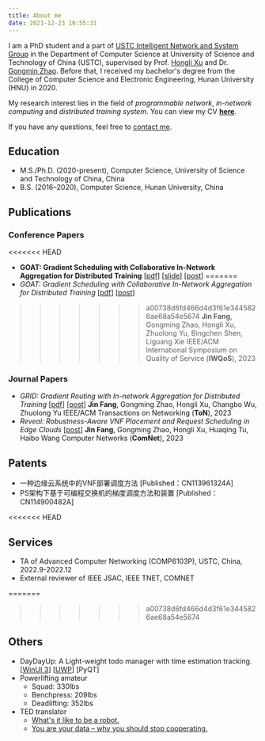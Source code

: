 ```yaml
---
title: About me
date: 2021-12-23 16:55:31
---
```


I am a PhD student and a part of [USTC Intelligent Network and System Group](https://int-ustc.github.io/index.html) in the Department of Computer Science at University of Science and Technology of China (USTC), supervised by Prof. [Hongli Xu](http://staff.ustc.edu.cn/~xuhongli/) and Dr. [Gongmin Zhao](https://gmzhao-ustc.github.io/). Before that, I received my bachelor's degree from the College of Computer Science and Electronic Engineering, Hunan University (HNU) in 2020.

My research interest lies in the field of *programmable network*, *in-network computing* and *distributed training system*. You can view my CV [**here**](../pdf/resume.pdf).

If you have any questions, feel free to <a href="mailto:Fangjin98@outlook.com">contact me</a>.

## Education

- M.S./Ph.D. (2020-present), Computer Science, University of Science and Technology of China, China
- B.S. (2016–2020), Computer Science, Hunan University, China

## Publications

### Conference Papers

<<<<<<< HEAD
- **GOAT: Gradient Scheduling with Collaborative In-Network Aggregation for Distributed Training** [[pdf](../pdf/GOAT.pdf)] [[slide](../pdf/goat-slide.pdf)] [[post](/2022/12/02/gradientscheduling/)]
=======
- *GOAT: Gradient Scheduling with Collaborative In-Network Aggregation for Distributed Training* [[pdf](../pdf/GOAT.pdf)] [[post](/2022/12/02/gradientscheduling/)]
>>>>>>> a00738d6fd466d4d3f61e3445826ae68a54e5674
  **Jin Fang**, Gongming Zhao, Hongli Xu, Zhuolong Yu, Bingchen Shen, Liguang Xie
  IEEE/ACM International Symposium on Quality of Service (**IWQoS**), 2023

### Journal Papers

- *GRID: Gradient Routing with In-network Aggregation for Distributed Training* [[pdf](../pdf/GRID.pdf)] [[post](/2022/08/25/GradientRouting/)]
  **Jin Fang**, Gongming Zhao, Hongli Xu, Changbo Wu, Zhuolong Yu
  IEEE/ACM Transactions on Networking (**ToN**), 2023
- *Reveal: Robustness-Aware VNF Placement and Request Scheduling in Edge Clouds* [[post](/2021/08/01/reveal/)]
  **Jin Fang**, Gongming Zhao, Hongli Xu, Huaqing Tu, Haibo Wang
  Computer Networks (**ComNet**), 2023

## Patents

- 一种边缘云系统中的VNF部署调度方法 [Published：CN113961324A]
- PS架构下基于可编程交换机的梯度调度方法和装置 [Published：CN114900482A]

<<<<<<< HEAD
## Services

- TA of Advanced Computer Networking (COMP6103P), USTC, China, 2022.9-2022.12
- External reviewer of IEEE JSAC, IEEE TNET, COMNET

=======
>>>>>>> a00738d6fd466d4d3f61e3445826ae68a54e5674
## Others

- DayDayUp: A Light-weight todo manager with time estimation tracking. [[WinUI 3](https://github.com/Fangjin98/daydayup)] [[UWP](https://github.com/Fangjin98/daydayup-uwp)] [PyQT]
- Powerlifting amateur
  - Squad: 330lbs
  - Benchpress: 209lbs
  - Deadlifting: 352lbs
- TED translator
  - [What's it like to be a robot.](https://www.ted.com/talks/leila_takayama_what_s_it_like_to_be_a_robot#t-2616)
  - [You are your data – why you should stop cooperating.](https://www.youtube.com/watch?v=uG7kmUomXog)
